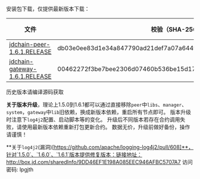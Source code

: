 安装包下载，仅提供最新版本下载：

|  文件   | 校验（SHA-256）  | 更新时间 | 文件大小 |
|  ----  | ----  | ----  | ----  |
| [jdchain-peer-1.6.1.RELEASE](https://storage.jd.com/jd.block.chain/jdchain-peer-1.6.1.RELEASE.zip)  | db03e0ee83d1e34a847790ad21def7a07a644f6803e9b2a318e35cb3db7663b0 | 2021/11/26  | 43.3M  |
| [jdchain-gateway-1.6.1.RELEASE](https://storage.jd.com/jd.block.chain/jdchain-gateway-1.6.1.RELEASE.zip)  | 00462272f3be7bee2306d07460b536be15d177885d96a3cbb358a0a0d4e991c2 | 2021/11/26  | 63.1M  |

历史版本请编译源码获取

**关于版本升级**，理论上1.5.0到1.6.1都可以通过直接移除`peer`中`libs`、`manager`、`system`，`gateway`中`lib`旧依赖，换成新版本依赖，重启所有节点即可。
版本升级时注意下`log4j2`配置、启动脚本等的变化。
升级后不同版本若存在合约调用失败，请使用最新版本依赖重新打包更新合约。
数据无价，升级前做好备份，操作请谨慎！

**关于`log4j2`(漏洞)[https://github.com/apache/logging-log4j2/pull/608]**，针对`1.5.0`、`1.6.0`、`1.6.1`版本提供修复版本：链接地址：http://box.jd.com/sharedInfo/9DD46EF1E198A085EEC946AFBC5707A7  访问密码: lpgjth
